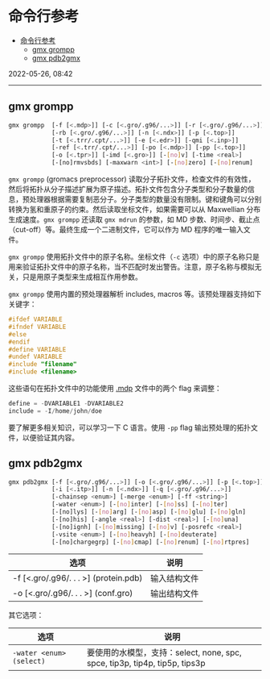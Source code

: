 # 命令行参考

- [命令行参考](#命令行参考)
  - [gmx grompp](#gmx-grompp)
  - [gmx pdb2gmx](#gmx-pdb2gmx)

2022-05-26, 08:42
***

## gmx grompp

```sh
gmx grompp  [-f [<.mdp>]] [-c [<.gro/.g96/...>]] [-r [<.gro/.g96/...>]]
            [-rb [<.gro/.g96/...>]] [-n [<.ndx>]] [-p [<.top>]]
            [-t [<.trr/.cpt/...>]] [-e [<.edr>]] [-qmi [<.inp>]]
            [-ref [<.trr/.cpt/...>]] [-po [<.mdp>]] [-pp [<.top>]]
            [-o [<.tpr>]] [-imd [<.gro>]] [-[no]v] [-time <real>]
            [-[no]rmvsbds] [-maxwarn <int>] [-[no]zero] [-[no]renum]
```

`gmx grompp` (gromacs preprocessor) 读取分子拓扑文件，检查文件的有效性，然后将拓扑从分子描述扩展为原子描述。拓扑文件包含分子类型和分子数量的信息，预处理器根据需要复制恶分子。分子类型的数量没有限制。键和键角可以分别转换为氢和重原子的约束。然后读取坐标文件，如果需要可以从 Maxwellian 分布生成速度。`gmx grompp` 还读取 `gmx mdrun` 的参数，如 MD 步数、时间步、截止点（cut-off）等。最终生成一个二进制文件，它可以作为 MD 程序的唯一输入文件。

`gmx grompp` 使用拓扑文件中的原子名称。坐标文件（`-c` 选项）中的原子名称只是用来验证拓扑文件中的原子名称，当不匹配时发出警告。注意，原子名称与模拟无关，只是用原子类型来生成相互作用参数。

`gmx grompp` 使用内置的预处理器解析 includes, macros 等。该预处理器支持如下关键字：

```c
#ifdef VARIABLE
#ifndef VARIABLE
#else
#endif
#define VARIABLE
#undef VARIABLE
#include "filename"
#include <filename>
```

这些语句在拓扑文件中的功能使用 [.mdp](../5_参考手册/7_file_formats.md#mdp) 文件中的两个 flag 来调整：

```c
define = -DVARIABLE1 -DVARIABLE2
include = -I/home/john/doe
```

要了解更多相关知识，可以学习一下 C 语言。使用 `-pp` flag 输出预处理的拓扑文件，以便验证其内容。

## gmx pdb2gmx

```sh
gmx pdb2gmx [-f [<.gro/.g96/...>]] [-o [<.gro/.g96/...>]] [-p [<.top>]]
            [-i [<.itp>]] [-n [<.ndx>]] [-q [<.gro/.g96/...>]]
            [-chainsep <enum>] [-merge <enum>] [-ff <string>]
            [-water <enum>] [-[no]inter] [-[no]ss] [-[no]ter]
            [-[no]lys] [-[no]arg] [-[no]asp] [-[no]glu] [-[no]gln]
            [-[no]his] [-angle <real>] [-dist <real>] [-[no]una]
            [-[no]ignh] [-[no]missing] [-[no]v] [-posrefc <real>]
            [-vsite <enum>] [-[no]heavyh] [-[no]deuterate]
            [-[no]chargegrp] [-[no]cmap] [-[no]renum] [-[no]rtpres]
```

|选项|说明|
|---|---|
|-f [<.gro/.g96/. . . >] (protein.pdb)|输入结构文件|
|-o [<.gro/.g96/. . . >] (conf.gro)|输出结构文件|

其它选项：

|选项|说明|
|---|---|
|`-water <enum> (select)`|要使用的水模型，支持：select, none, spc, spce, tip3p, tip4p, tip5p, tips3p|
